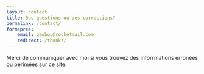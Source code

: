 ```yaml
---
layout: contact
title: Des questions ou des corrections?
permalink: /contact/
formspree:
    email: geobou@rocketmail.com
    redirect: /thanks/
---
```


<!-- ##### Morbi varius in accumsan blandit, elit ligula velit, luctus mattis ante nulla nulla. -->

Merci de communiquer avec moi si vous trouvez des inforrmations erronées ou périmées sur ce site.

<!-- {% include map.html latitude="40.6700" longitude="-73.9400" zoom="16" %} -->
